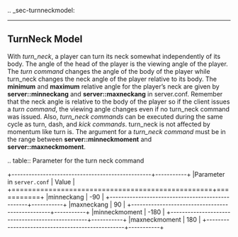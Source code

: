 .. _sec-turnneckmodel:

--------------------------------------------------
TurnNeck Model
--------------------------------------------------

With *turn_neck*, a player can turn its neck somewhat independently of
its body.
The angle of the head of the player is the viewing angle of the
player.
The *turn command* changes the angle of the body of the player while
turn_neck changes the neck angle of the player relative to its body.
The **minimum** and **maximum** relative angle for the player’s neck
are given by **server::minneckang** and **server::maxneckang** in
server.conf.
Remember that the neck angle is relative to the body of the player so
if the client issues a *turn command*, the viewing angle changes even
if no turn_neck command was issued.
Also, *turn_neck commands* can be executed during the same cycle as
turn, dash, and *kick commands*.
turn_neck is not affected by momentum like turn is.
The argument for a *turn_neck command* must be in the range between
**server::minneckmoment** and **server::maxneckmoment**.

.. table:: Parameter for the turn neck command

   +-------------------------------------------------+-----------+
   |Parameter in ``server.conf``                     | Value     |
   +=================================================+===========+
   |minneckang                                       | -90       |
   +-------------------------------------------------+-----------+
   |maxneckang                                       |  90       |
   +-------------------------------------------------+-----------+
   |minneckmoment                                    | -180      |
   +-------------------------------------------------+-----------+
   |maxneckmoment                                    |  180      |
   +-------------------------------------------------+-----------+
